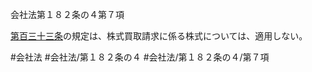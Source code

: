 会社法第１８２条の４第７項

[第百三十三条](会社法＿＿＿＿第１３３条)の規定は、株式買取請求に係る株式については、適用しない。

#会社法
#会社法/第１８２条の４
#会社法/第１８２条の４/第７項
